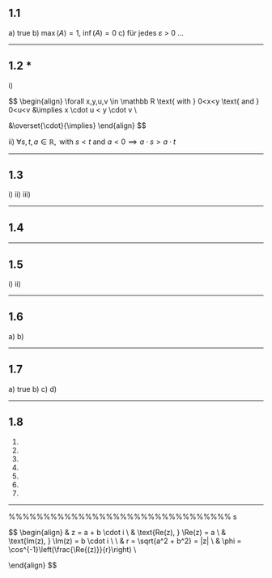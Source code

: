 ## 1.1
a) true
b) $\max(A) = 1, \ \inf(A) = 0$ 
c) für jedes $\varepsilon$ > 0 ...

___
## 1.2 \*
i)

$$
\begin{align}
\forall x,y,u,v \in \mathbb R \text{ with } 0<x<y \text{ and } 0<u<v
&\implies x \cdot u < y \cdot v \\

&\overset{\cdot}{\implies} 
\end{align}
$$


ii)
$\forall s,t,a \in \mathbb R, \text{ with } s<t \text{ and } a<0 \implies a \cdot s > a \cdot t$

___
## 1.3
i)
ii)
iii)

___
## 1.4

___
## 1.5
i)
ii)

___
## 1.6
a)
b)

___
## 1.7
a) true
b) 
c)
d)

___
## 1.8
1)
2)
3)
4)
5)
6)
7)



___
%%%%%%%%%%%%%%%%%%%%%%%%%%%%%%%%
s

$$
\begin{align}
& z = a + b \cdot i \\
& \text{Re(z), } \Re(z) = a \\
& \text{Im(z), } \Im(z) = b \cdot i \\ \\
& r = \sqrt{a^2 + b^2} = |z| \\
& \phi = \cos^{-1}\left(\frac{\Re{(z)}}{r}\right) \\

\end{align}
$$




